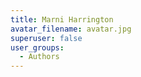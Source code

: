 ```yaml
---
title: Marni Harrington
avatar_filename: avatar.jpg
superuser: false
user_groups:
  - Authors
---
```

